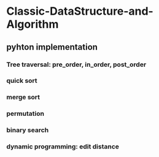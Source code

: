 # Classic-DataStructure-and-Algorithm
## pyhton implementation
### Tree traversal: pre_order, in_order, post_order
### quick sort
### merge sort
### permutation
### binary search
### dynamic programming: edit distance
